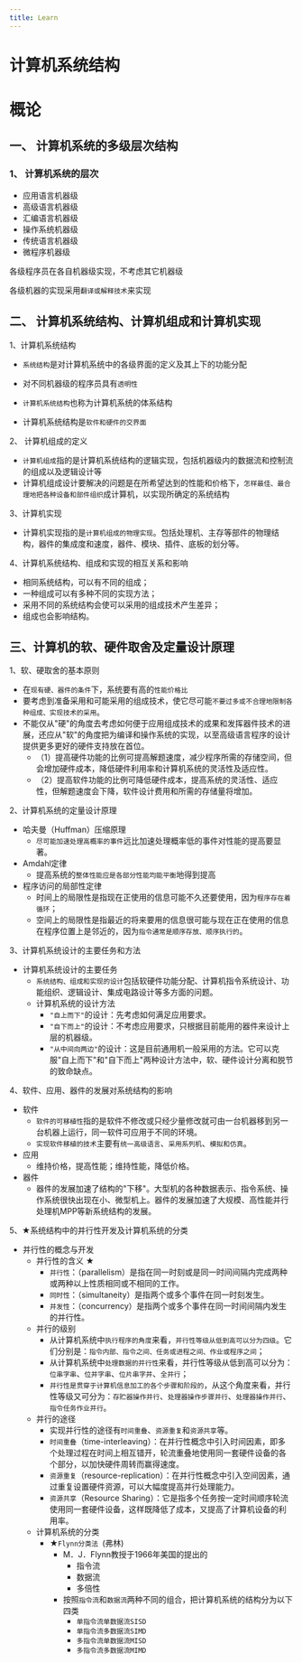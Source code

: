 ```yaml
---
title: Learn
---
```


# 计算机系统结构

# 概论
## 一、 计算机系统的多级层次结构

### 1、 计算机系统的层次
 - 应用语言机器级
 - 高级语言机器级
 - 汇编语言机器级
 - 操作系统机器级
 - 传统语言机器级
 - 微程序机器级
  
 各级程序员在各自机器级实现，不考虑其它机器级

 各级机器的实现采用`翻译或解释技术`来实现

## 二、 计算机系统结构、计算机组成和计算机实现

1、计算机系统结构
 - `系统结构`是对计算机系统中的各级界面的定义及其上下的功能分配
  - 对不同机器级的程序员具有`透明性`

  - `计算机系统结构`也称为计算机系统的体系结构
  - 计算机系统结构是`软件和硬件的交界面`

2、 计算机组成的定义
  - `计算机组成`指的是计算机系统结构的逻辑实现，包括机器级内的数据流和控制流的组成以及逻辑设计等
  - 计算机组成设计要解决的问题是在所希望达到的性能和价格下，`怎样最佳、最合理地把各种设备和部件组织`成计算机，以实现所确定的系统结构

3、计算机实现
  - 计算机实现指的是`计算机组成的物理实现`。包括处理机、主存等部件的物理结构，器件的集成度和速度，器件、模块、插件、底板的划分等。

4、计算机系统结构、组成和实现的相互关系和影响
  - 相同系统结构，可以有不同的组成；
  - 一种组成可以有多种不同的实现方法；
  - 采用不同的系统结构会使可以采用的组成技术产生差异；
  - 组成也会影响结构。

## 三、计算机的软、硬件取舍及定量设计原理

1、软、硬取舍的基本原则
  - 在`现有硬、器件的条件`下，系统要有高的`性能价格比`
  - 要考虑到准备采用和可能采用的组成技术，使它尽可能`不要过多或不合理地限制各种组成、实现技术的采用`。
  - 不能仅从"硬"的角度去考虑如何便于应用组成技术的成果和发挥器件技术的进展，还应从"软"的角度把为编译和操作系统的实现，以至高级语言程序的设计提供更多更好的硬件支持放在首位。
    - （1）提高硬件功能的比例可提高解题速度，减少程序所需的存储空间，但会增加硬件成本，降低硬件利用率和计算机系统的灵活性及适应性。
    - （2）提高软件功能的比例可降低硬件成本，提高系统的灵活性、适应性，但解题速度会下降，软件设计费用和所需的存储量将增加。

2、计算机系统的定量设计原理
  - 哈夫曼（Huffman）压缩原理
    - `尽可能加速处理高概率的事件`远比加速处理概率低的事件对性能的提高要显著。
  - Amdahl定律
    - 提高系统的`整体性能应是各部分性能均能平衡`地得到提高
  - 程序访问的局部性定律
    - 时间上的局限性是指现在正使用的信息可能不久还要使用，因为`程序存在着循环`；
    - 空间上的局限性是指最近的将来要用的信息很可能与现在正在使用的信息在程序位置上是邻近的，因为`指令通常是顺序存放、顺序执行的`。

3、计算机系统设计的主要任务和方法
  - 计算机系统设计的主要任务
    - `系统结构、组成和实现的设计`包括软硬件功能分配、计算机指令系统设计、功能组织、逻辑设计、集成电路设计等多方面的问题。
    - 计算机系统的设计方法
      - `"自上而下"`的设计：先考虑如何满足应用要求。
      - `"自下而上"`的设计：不考虑应用要求，只根据目前能用的器件来设计上层的机器级。
      - `"从中间向两边"`的设计：这是目前通用机一般采用的方法。它可以克服"自上而下"和"自下而上"两种设计方法中，软、硬件设计分离和脱节的致命缺点。

4、软件、应用、器件的发展对系统结构的影响
  - 软件
    - `软件的可移植性`指的是软件不修改或只经少量修改就可由一台机器移到另一台机器上运行，同一软件可应用于不同的环境。
    - `实现软件移植的技术`主要有`统一高级语言`、`采用系列机`、`模拟和仿真`。
  - 应用
    - 维持价格，提高性能；维持性能，降低价格。
  - 器件
    - 器件的发展加速了结构的"下移"。大型机的各种数据表示、指令系统、操作系统很快出现在小、微型机上。器件的发展加速了大规模、高性能并行处理机MPP等新系统结构的发展。

5、★系统结构中的并行性开发及计算机系统的分类
  - 并行性的概念与开发
    - 并行性的含义 ★
      - `并行性`：（parallelism）是指在同一时刻或是同一时间间隔内完成两种或两种以上性质相同或不相同的工作。
      - `同时性`：（simultaneity）是指两个或多个事件在同一时刻发生。
      - `并发性`：（concurrency）是指两个或多个事件在同一时间间隔内发生的并行性。
    - 并行的级别
      - 从计算机系统中`执行程序的角度`来看，`并行性等级从低到高可以分为四级`。它们分别是：`指令内部、指令之间、任务或进程之间、作业或程序之间`；
      - 从计算机系统中`处理数据的并行性`来看，并行性等级从低到高可以分为：`位串字串`、`位并字串`、`位片串字并`、`全并行`；
      - `并行性是贯穿于计算机信息加工的各个步骤和阶段的`，从这个角度来看，并行性等级又可分为：`存贮器操作并行`、`处理器操作步骤并行`、`处理器操作并行`、`指令任务作业并行`。
    - 并行的途径
         - 实现并行性的途径有`时间重叠`、`资源重复`和`资源共享`等。
        - `时间重叠`（time-interleaving）：在并行性概念中引入时间因素，即多个处理过程在时间上相互错开，轮流重叠地使用同一套硬件设备的各个部分，以加快硬件周转而赢得速度。
        - `资源重复`（resource-replication）：在并行性概念中引入空间因素，通过重复设置硬件资源，可以大幅度提高并行处理能力。
        - `资源共享`（Resource Sharing）：它是指多个任务按一定时间顺序轮流使用同一套硬件设备，这样既降低了成本，又提高了计算机设备的利用率。
    - 计算机系统的分类
      - ★`Flynn分类法 `(弗林)
        - M．J．Flynn教授于1966年美国的提出的
          - 指令流
          - 数据流
          - 多倍性
        - 按照`指令流`和`数据流`两种不同的组合，把计算机系统的结构分为以下四类
          - `单指令流单数据流SISD`
          - `单指令流多数据流SIMD`
          - `多指令流单数据流MISD`
          - `多指令流多数据流MIMD`